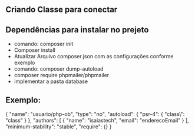 
## Criando Classe para conectar
## Dependências para instalar no prejeto

* comando: composer init
* Composer install
* Atualizar Arquivo composer.json com as configurações conforme exemplo
* comando: composer dump-autoload
* composer require phpmailer/phpmailer
* implementar a pasta database 

 ## Exemplo:

 {
    "name": "usuario/php-ob",
    "type": "no",
    "autoload": {
        "psr-4": {
            "class\\": "class"
        }
    },
    "authors": [
        {
            "name": "isaiastech",
            "email": "enderecoEmail"
        }
    ],
    "minimum-stability": "stable",
    "require": {}
}

